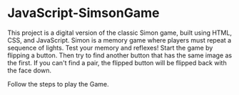 # JavaScript-SimsonGame
This project is a digital version of the classic Simon game, built using HTML, CSS, and JavaScript. Simon is a memory game where players must repeat a sequence of lights. Test your memory and reflexes!
Start the game by flipping a button. Then try to find another button that has the same image as the first. If you can't find a pair, the flipped button will be flipped back with the face down.

Follow the steps to play the Game.

